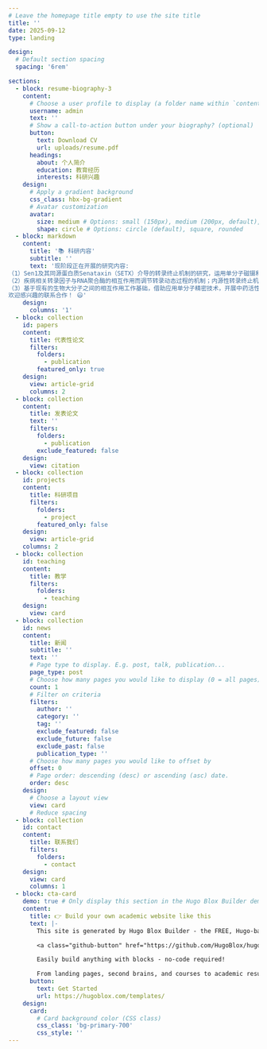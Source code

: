 ```yaml
---
# Leave the homepage title empty to use the site title
title: ''
date: 2025-09-12
type: landing

design:
  # Default section spacing
  spacing: '6rem'

sections:
  - block: resume-biography-3
    content:
      # Choose a user profile to display (a folder name within `content/authors/`)
      username: admin
      text: ''
      # Show a call-to-action button under your biography? (optional)
      button:
        text: Download CV
        url: uploads/resume.pdf
      headings:
        about: 个人简介
        education: 教育经历
        interests: 科研兴趣
    design:
      # Apply a gradient background
      css_class: hbx-bg-gradient
      # Avatar customization
      avatar:
        size: medium # Options: small (150px), medium (200px, default), large (320px), xl (400px), xxl (500px)
        shape: circle # Options: circle (default), square, rounded
  - block: markdown
    content:
      title: '📚 科研内容'
      subtitle: ''
      text: '现阶段正在开展的研究内容:
（1）Sen1及其同源蛋白质Senataxin（SETX）介导的转录终止机制的研究，运用单分子磁镊和单分子荧光示踪方法，实时追踪Sen1/SETX与RNA聚合酶的动态相互作用过程，确定转录调控过程中关键复合物功能组分的空间分布及随时间演变的催化机理。
（2）疾病相关转录因子与RNA聚合酶的相互作用而调节转录动态过程的机制；内源性转录终止机制的研究，通过追踪RNA的动力学行为来揭示内源性转录终止机制；rho介导的转录终止机制的研究，借助单分子磁镊操控方法，来实时追踪rho催化转录终止的化学反应过程，揭示相关终止机制。
（3）基于现有的生物大分子之间的相互作用工作基础，借助应用单分子精密技术，开展中药活性成分精准筛选和干预方面的研究。
欢迎感兴趣的联系合作！ 😃'
    design:
      columns: '1'
  - block: collection
    id: papers
    content:
      title: 代表性论文
      filters:
        folders:
          - publication
        featured_only: true
    design:
      view: article-grid
      columns: 2
  - block: collection
    content:
      title: 发表论文
      text: ''
      filters:
        folders:
          - publication
        exclude_featured: false
    design:
      view: citation
  - block: collection
    id: projects
    content:
      title: 科研项目
      filters:
        folders:
          - project
        featured_only: false
    design:
      view: article-grid
    columns: 2
  - block: collection
    id: teaching
    content:
      title: 教学
      filters:
        folders:
          - teaching
    design:
      view: card
  - block: collection
    id: news
    content:
      title: 新闻
      subtitle: ''
      text: ''
      # Page type to display. E.g. post, talk, publication...
      page_type: post
      # Choose how many pages you would like to display (0 = all pages)
      count: 1
      # Filter on criteria
      filters:
        author: ''
        category: ''
        tag: ''
        exclude_featured: false
        exclude_future: false
        exclude_past: false
        publication_type: ''
      # Choose how many pages you would like to offset by
      offset: 0
      # Page order: descending (desc) or ascending (asc) date.
      order: desc
    design:
      # Choose a layout view
      view: card
      # Reduce spacing
  - block: collection
    id: contact
    content:
      title: 联系我们
      filters:
        folders:
          - contact
    design:
      view: card
      columns: 1
  - block: cta-card
    demo: true # Only display this section in the Hugo Blox Builder demo site
    content:
      title: 👉 Build your own academic website like this
      text: |-
        This site is generated by Hugo Blox Builder - the FREE, Hugo-based open source website builder trusted by 250,000+ academics like you.

        <a class="github-button" href="https://github.com/HugoBlox/hugo-blox-builder" data-color-scheme="no-preference: light; light: light; dark: dark;" data-icon="octicon-star" data-size="large" data-show-count="true" aria-label="Star HugoBlox/hugo-blox-builder on GitHub">Star</a>

        Easily build anything with blocks - no-code required!

        From landing pages, second brains, and courses to academic resumés, conferences, and tech blogs.
      button:
        text: Get Started
        url: https://hugoblox.com/templates/
    design:
      card:
        # Card background color (CSS class)
        css_class: 'bg-primary-700'
        css_style: ''
---
```

